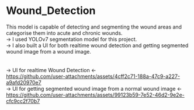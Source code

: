# Wound_Detection
This model is capable of detecting and segmenting the wound areas and categorise them into acute and chronic wounds.<br/>
-> I used YOLOv7 segmentation model for this project.<br/>
-> I also built a UI for both realtime wound detection and getting segmented wound image from a wound image.<br/>
<br/>
<br/>
-> UI for realtime Wound Detection <- <br/>
https://github.com/user-attachments/assets/4cff2c71-188a-47c9-a227-a9afd20970e7
<br/>
-> UI for getting segmented wound image from a normal wound image <-<br/>
https://github.com/user-attachments/assets/99123b59-7e52-46d2-9e2e-cfc9cc2f70b7



